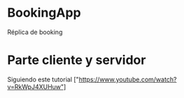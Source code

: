 # BookingApp
Réplica de booking

# Parte cliente y servidor

Siguiendo este tutorial ["https://www.youtube.com/watch?v=RkWpJ4XUHuw"]
